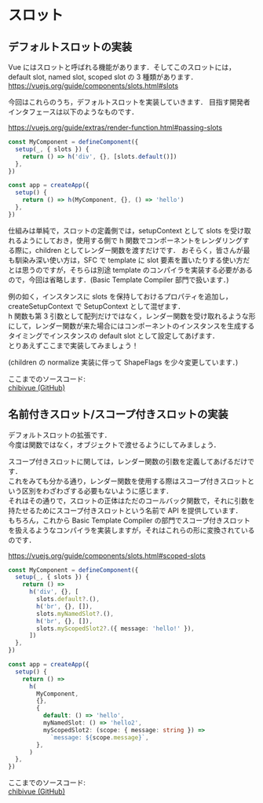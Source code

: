 # スロット

## デフォルトスロットの実装

Vue にはスロットと呼ばれる機能があります．そしてこのスロットには，default slot, named slot, scoped slot の 3 種類があります．  
https://vuejs.org/guide/components/slots.html#slots

今回はこれらのうち，デフォルトスロットを実装していきます．
目指す開発者インタフェースは以下のようなものです．

https://vuejs.org/guide/extras/render-function.html#passing-slots

```ts
const MyComponent = defineComponent({
  setup(_, { slots }) {
    return () => h('div', {}, [slots.default()])
  },
})

const app = createApp({
  setup() {
    return () => h(MyComponent, {}, () => 'hello')
  },
})
```

仕組みは単純で，スロットの定義側では，setupContext として slots を受け取れるようにしておき，使用する側で h 関数でコンポーネントをレンダリングする際に，children としてレンダー関数を渡すだけです．
おそらく，皆さんが最も馴染み深い使い方は，SFC で template に slot 要素を置いたりする使い方だとは思うのですが，そちらは別途 template のコンパイラを実装する必要があるので，今回は省略します．(Basic Template Compiler 部門で扱います．)

例の如く，インスタンスに slots を保持しておけるプロパティを追加し，createSetupContext で SetupContext として混ぜます．  
h 関数も第 3 引数として配列だけではなく，レンダー関数を受け取れるような形にして，レンダー関数が来た場合にはコンポーネントのインスタンスを生成するタイミングでインスタンスの default slot として設定してあげます．  
とりあえずここまで実装してみましょう！

(children の normalize 実装に伴って ShapeFlags を少々変更しています．)

ここまでのソースコード:  
[chibivue (GitHub)](https://github.com/chibivue-land/chibivue/tree/main/book/impls/40_basic_component_system/050_component_slot)

## 名前付きスロット/スコープ付きスロットの実装

デフォルトスロットの拡張です．  
今度は関数ではなく，オブジェクトで渡せるようにしてみましょう．

スコープ付きスロットに関しては，レンダー関数の引数を定義してあげるだけです．  
これをみても分かる通り，レンダー関数を使用する際はスコープ付きスロットという区別をわざわざする必要もないように感じます．  
それはその通りで，スロットの正体はただのコールバック関数で，それに引数を持たせるためにスコープ付きスロットという名前で API を提供しています．  
もちろん，これから Basic Template Compiler の部門でスコープ付きスロットを扱えるようなコンパイラを実装しますが，それはこれらの形に変換されているのです．

https://vuejs.org/guide/components/slots.html#scoped-slots

```ts
const MyComponent = defineComponent({
  setup(_, { slots }) {
    return () =>
      h('div', {}, [
        slots.default?.(),
        h('br', {}, []),
        slots.myNamedSlot?.(),
        h('br', {}, []),
        slots.myScopedSlot2?.({ message: 'hello!' }),
      ])
  },
})

const app = createApp({
  setup() {
    return () =>
      h(
        MyComponent,
        {},
        {
          default: () => 'hello',
          myNamedSlot: () => 'hello2',
          myScopedSlot2: (scope: { message: string }) =>
            `message: ${scope.message}`,
        },
      )
  },
})
```

ここまでのソースコード:  
[chibivue (GitHub)](https://github.com/chibivue-land/chibivue/tree/main/book/impls/40_basic_component_system/060_slot_extend)
